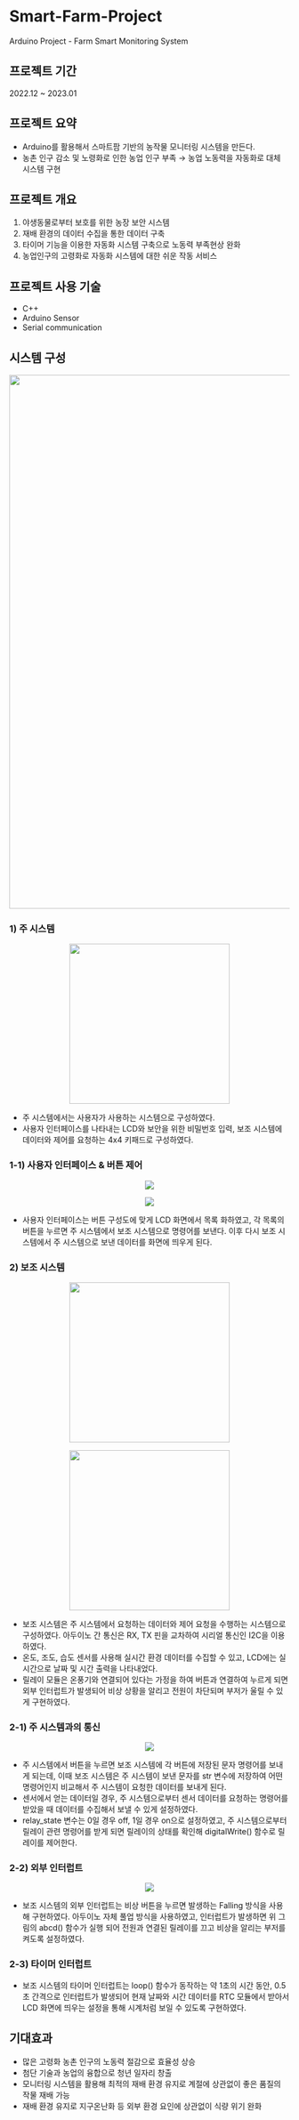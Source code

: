 # Smart-Farm-Project
Arduino Project - Farm Smart Monitoring System

## 프로젝트 기간
2022.12 ~ 2023.01

## 프로젝트 요약
- Arduino를 활용해서 스마트팜 기반의 농작물 모니터링 시스템을 만든다.
- 농촌 인구 감소 및 노령화로 인한 농업 인구 부족 → 농업 노동력을 자동화로 대체 시스템 구현

## 프로젝트 개요
1. 야생동물로부터 보호를 위한 농장 보안 시스템
2. 재배 환경의 데이터 수집을 통한 데이터 구축
3. 타이머 기능을 이용한 자동화 시스템 구축으로 노동력 부족현상 완화
4. 농업인구의 고령화로 자동화 시스템에 대한 쉬운 작동 서비스

## 프로젝트 사용 기술
- C++
- Arduino Sensor
- Serial communication

## 시스템 구성
<p align="center"><img src="https://github.com/kmj0505/smart-farm-project/assets/123744547/650b59e0-28e3-478b-9f5b-5ed9952c58bb;" style="width: 100vw; min-width: 300px;" /></p>

### 1) 주 시스템
<p align="center"><img src="https://github.com/kmj0505/smart-farm-project/assets/123744547/3817487e-6fa6-4a51-ace3-ad6e6fb31ef4" style="width: 30vw; min-width: 200px;"/></p>

- 주 시스템에서는 사용자가 사용하는 시스템으로 구성하였다.
- 사용자 인터페이스를 나타내는 LCD와 보안을 위한 비밀번호 입력, 보조 시스템에 데이터와 제어를 요청하는 4x4 키패드로 구성하였다.


### 1-1) 사용자 인터페이스 & 버튼 제어
<p align="center"><img src="https://github.com/kmj0505/smart-farm-project/assets/123744547/ec2f69c7-60cf-4903-bf7e-eec4c62e7a2e" /></p>
<p align="center"><img src="https://github.com/kmj0505/smart-farm-project/assets/123744547/d3cdef1c-e507-44b8-85fb-6cd6111be4b7" /></p>

- 사용자 인터페이스는 버튼 구성도에 맞게 LCD 화면에서 목록 화하였고, 각 목록의 버튼을 누르면 주 시스템에서 보조 시스템으로 명령어를 보낸다. 이후 다시 보조 시스템에서 주 시스템으로 보낸 데이터를 화면에 띄우게 된다.


### 2) 보조 시스템
<p align="center"><img src="https://github.com/kmj0505/smart-farm-project/assets/123744547/1dda1591-da6f-4557-b0ca-f838be7a97c3"  style="width: 30vw; min-width: 200px;" /></p>
<p align="center"><img src="https://github.com/kmj0505/smart-farm-project/assets/123744547/d5e359f7-f8ed-4872-9349-bdbc936a7003"  style="width: 30vw; min-width: 200px;" /></p>

- 보조 시스템은 주 시스템에서 요청하는 데이터와 제어 요청을 수행하는 시스템으로 구성하였다. 아두이노 간 통신은 RX, TX 핀을 교차하여 시리얼 통신인 I2C을 이용하였다.
- 온도, 조도, 습도 센서를 사용해 실시간 환경 데이터를 수집할 수 있고, LCD에는 실시간으로 날짜 및 시간 출력을 나타내었다.
- 릴레이 모듈은 온풍기와 연결되어 있다는 가정을 하여 버튼과 연결하여 누르게 되면 외부 인터럽트가 발생되어 비상 상황을 알리고 전원이 차단되며 부저가 울릴 수 있게 구현하였다.

### 2-1) 주 시스템과의 통신
<p align="center"><img src="https://github.com/kmj0505/smart-farm-project/assets/123744547/76d92181-0039-4bd4-b74d-010c44f3dba8" /></p>

- 주 시스템에서 버튼을 누르면 보조 시스템에 각 버튼에 저장된 문자 명령어를 보내게 되는데, 이때 보조 시스템은 주 시스템이 보낸 문자를 str 변수에 저장하여 어떤 명령어인지 비교해서 주 시스템이 요청한 데이터를 보내게 된다.
- 센서에서 얻는 데이터일 경우, 주 시스템으로부터 센서 데이터를 요청하는 명령어를 받았을 때 데이터를 수집해서 보낼 수 있게 설정하였다.
- relay_state 변수는 0일 경우 off, 1일 경우 on으로 설정하였고, 주 시스템으로부터 릴레이 관련 명령어를 받게 되면 릴레이의 상태를 확인해 digitalWrite() 함수로 릴레이를 제어한다.

### 2-2) 외부 인터럽트
<p align="center"><img src="https://github.com/kmj0505/smart-farm-project/assets/123744547/15e5c21b-4cf5-4a86-ac3c-ef659018968e" /></p>

- 보조 시스템의 외부 인터럽트는 비상 버튼을 누르면 발생하는 Falling 방식을 사용해 구현하였다. 아두이노 자체 풀업 방식을 사용하였고, 인터럽트가 발생하면 위 그림의 abcd() 함수가 실행 되어 전원과 연결된 릴레이를 끄고 비상을 알리는 부저를 켜도록 설정하였다.

### 2-3) 타이머 인터럽트
- 보조 시스템의 타이머 인터럽트는 loop() 함수가 동작하는 약 1초의 시간 동안, 0.5초 간격으로 인터럽트가 발생되어 현재 날짜와 시간 데이터를 RTC 모듈에서 받아서 LCD 화면에 띄우는 설정을 통해 시계처럼 보일 수 있도록 구현하였다.

## 기대효과

- 많은 고령화 농촌 인구의 노동력 절감으로 효율성 상승
- 첨단 기술과 농업의 융합으로 청년 일자리 창출
- 모니터링 시스템을 활용해 최적의 재배 환경 유지로 계절에 상관없이 좋은 품질의 작물 재배 가능
- 재배 환경 유지로 지구온난화 등 외부 환경 요인에 상관없이 식량 위기 완화
